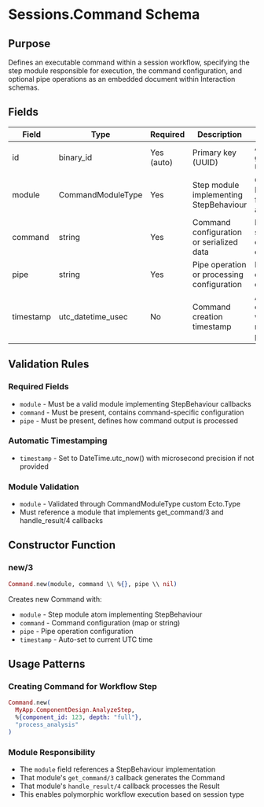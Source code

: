 # Sessions.Command Schema

## Purpose

Defines an executable command within a session workflow, specifying the step module responsible for execution, the command configuration, and optional pipe operations as an embedded document within Interaction schemas.

## Fields

| Field | Type | Required | Description | Constraints |
|-------|------|----------|-------------|-------------|
| id | binary_id | Yes (auto) | Primary key (UUID) | Auto-generated UUID |
| module | CommandModuleType | Yes | Step module implementing StepBehaviour | Custom Ecto.Type for module atom |
| command | string | Yes | Command configuration or serialized data | Flexible string for command details |
| pipe | string | Yes | Pipe operation or processing configuration | Required for command composition |
| timestamp | utc_datetime_usec | No | Command creation timestamp | Auto-set to current time with microsecond precision |

## Validation Rules

### Required Fields
- `module` - Must be a valid module implementing StepBehaviour callbacks
- `command` - Must be present, contains command-specific configuration
- `pipe` - Must be present, defines how command output is processed

### Automatic Timestamping
- `timestamp` - Set to DateTime.utc_now() with microsecond precision if not provided

### Module Validation
- `module` - Validated through CommandModuleType custom Ecto.Type
- Must reference a module that implements get_command/3 and handle_result/4 callbacks

## Constructor Function

### new/3
```elixir
Command.new(module, command \\ %{}, pipe \\ nil)
```

Creates new Command with:
- `module` - Step module atom implementing StepBehaviour
- `command` - Command configuration (map or string)
- `pipe` - Pipe operation configuration
- `timestamp` - Auto-set to current UTC time

## Usage Patterns

### Creating Command for Workflow Step
```elixir
Command.new(
  MyApp.ComponentDesign.AnalyzeStep,
  %{component_id: 123, depth: "full"},
  "process_analysis"
)
```

### Module Responsibility
- The `module` field references a StepBehaviour implementation
- That module's `get_command/3` callback generates the Command
- That module's `handle_result/4` callback processes the Result
- This enables polymorphic workflow execution based on session type